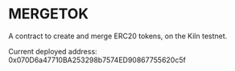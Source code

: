 # MERGETOK

A contract to create and merge ERC20 tokens, on the Kiln testnet.

Current deployed address: 0x070D6a47710BA253298b7574ED90867755620c5f

